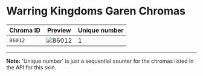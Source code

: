 # Warring Kingdoms Garen Chromas

| Chroma ID | Preview | Unique number |
|---|---|---|
| `86012` | ![86012](https://raw.communitydragon.org/latest/plugins/rcp-be-lol-game-data/global/default/v1/champion-chroma-images/86/86012.png) | 1 |

---

**Note:** 'Unique number' is just a sequential counter for the chromas listed in the API for this skin.